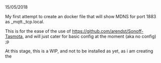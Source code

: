 15/05/2018

My first attempt to create an docker file that will show MDNS for port 1883 as _mqtt._tcp.local.

This is for the ease of the use of https://github.com/arendst/Sonoff-Tasmota, and will just cater for basic config at the moment (aka no config) ;p

At this stage, this is a WIP, and not to be installed as yet, as i am creating the 
~~~~~~~~~~~~~~~~~~~~~~~~~~~~~~~~~~~~~~~~~~~~~~~~
